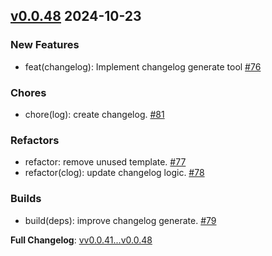## [v0.0.48](https://github.com/openimsdk/actions-test/releases/tag/v0.0.48) 2024-10-23

### New Features
* feat(changelog): Implement changelog generate tool [#76](https://github.com/openimsdk/actions-test/pull/76)

### Chores
* chore(log): create changelog. [#81](https://github.com/openimsdk/actions-test/pull/81)

### Refactors
* refactor: remove unused template. [#77](https://github.com/openimsdk/actions-test/pull/77)
* refactor(clog): update changelog logic. [#78](https://github.com/openimsdk/actions-test/pull/78)

### Builds
* build(deps): improve changelog generate. [#79](https://github.com/openimsdk/actions-test/pull/79)

**Full Changelog**: [vv0.0.41...v0.0.48](https://github.com/openimsdk/actions-test/compare/v0.0.41...v0.0.48)

